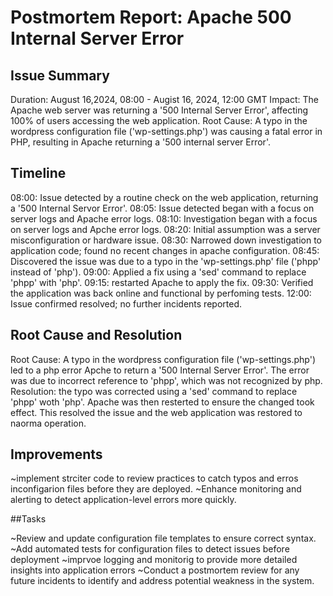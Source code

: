 # Postmortem Report: Apache 500 Internal Server Error

## Issue Summary

Duration: August 16,2024, 08:00 - Augist 16, 2024, 12:00 GMT
Impact: The Apache web server was returning a '500 Internal Server Error',
	affecting 100% of users accessing the web application.
Root Cause: A typo in the wordpress configuration file ('wp-settings.php') was
	causing a fatal error in PHP, resulting in Apache returning a '500 internal 	server Error'.

## Timeline

08:00: Issue detected by a routine check on the web application, returning a '500 	Internal Servor Error'.
08:05: Issue detected began with a focus on server logs and Apache error logs.
08:10: Investigation began with a focus on server logs and Apche error logs.
08:20: Initial assumption was a server misconfiguration or hardware issue.
08:30: Narrowed down investigation to application code; found no recent changes in 	apache configuration.
08:45: Discovered the issue was due to a typo in the 'wp-settings.php' file ('phpp'	instead of 'php').
09:00: Applied a fix using a 'sed' command to replace 'phpp' with 'php'.
09:15: restarted Apache to apply the fix.
09:30: Verified the application was back online and functional by perfoming tests.
12:00: Issue confirmed resolved; no further incidents reported.

## Root Cause and Resolution

Root Cause: A typo in the wordpress configuration file ('wp-settings.php') led to a 	php error Apche to return a '500 Internal Server Error'. The error was due to 	incorrect reference to 'phpp', which was not recognized by php.
Resolution: the typo was corrected using a 'sed' command to replace 'phpp' woth 'php'. Apache was then resterted to ensure the changed took effect. This resolved the issue and the web application was restored to naorma operation.

## Improvements

~implement strciter code to review practices to catch typos and erros inconfigarion files before they are deployed.
~Enhance monitoring and alerting to detect application-level errors more quickly.

##Tasks

~Review and update configuration file templates to ensure correct syntax.
~Add automated tests for configuration files to detect issues before deployment
~imprvoe logging and monitorig to provide more detailed insights into application errors
~Conduct a postmortem review for any future incidents to identify and address potential weakness in the system.
